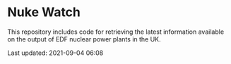 # Nuke Watch

This repository includes code for retrieving the latest information available on the output of EDF nuclear power plants in the UK.

Last updated: 2021-09-04 06:08